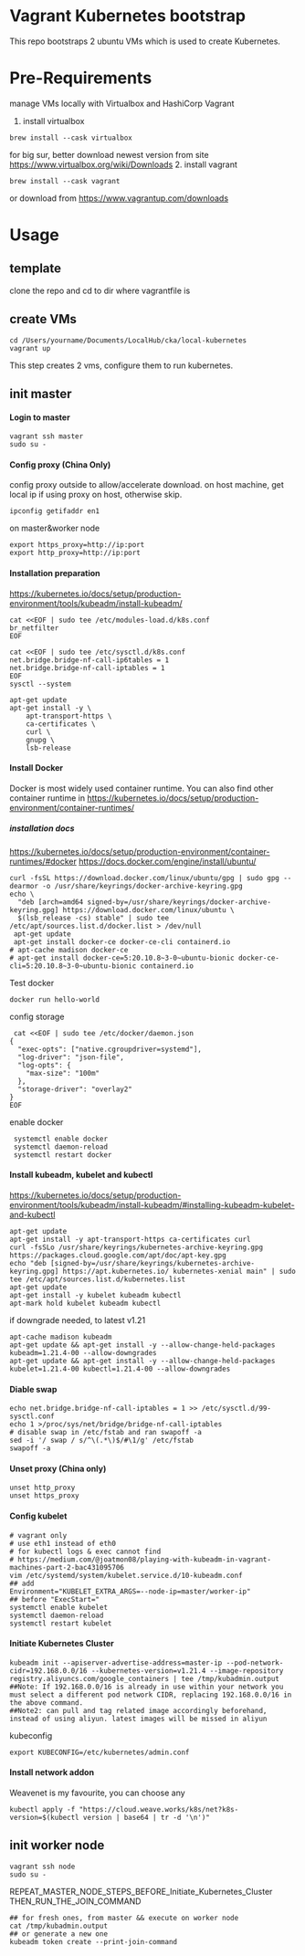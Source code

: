 # Vagrant Kubernetes bootstrap
This repo bootstraps 2 ubuntu VMs which is used to create Kubernetes.

# Pre-Requirements
manage VMs locally with Virtualbox and HashiCorp Vagrant
1. install virtualbox
```
brew install --cask virtualbox
```
for big sur, better download newest version from site https://www.virtualbox.org/wiki/Downloads
2. install vagrant
```
brew install --cask vagrant
```
or download from https://www.vagrantup.com/downloads
 
# Usage
## template
clone the repo and cd to dir where vagrantfile is

## create VMs
```
cd /Users/yourname/Documents/LocalHub/cka/local-kubernetes
vagrant up
```
This step creates 2 vms, configure them to run kubernetes.

## init master
#### Login to master
```
vagrant ssh master
sudo su -
```

#### Config proxy (China Only)
config proxy outside to allow/accelerate download.
on host machine, get local ip if using proxy on host, otherwise skip.
```
ipconfig getifaddr en1
```
on master&worker node
```
export https_proxy=http://ip:port
export http_proxy=http://ip:port
```

#### Installation preparation
https://kubernetes.io/docs/setup/production-environment/tools/kubeadm/install-kubeadm/
```
cat <<EOF | sudo tee /etc/modules-load.d/k8s.conf
br_netfilter
EOF

cat <<EOF | sudo tee /etc/sysctl.d/k8s.conf
net.bridge.bridge-nf-call-ip6tables = 1
net.bridge.bridge-nf-call-iptables = 1
EOF
sysctl --system

apt-get update
apt-get install -y \
    apt-transport-https \
    ca-certificates \
    curl \
    gnupg \
    lsb-release
```

#### Install Docker
Docker is most widely used container runtime. You can also find other container runtime in https://kubernetes.io/docs/setup/production-environment/container-runtimes/
##### installation docs
https://kubernetes.io/docs/setup/production-environment/container-runtimes/#docker
https://docs.docker.com/engine/install/ubuntu/
```
curl -fsSL https://download.docker.com/linux/ubuntu/gpg | sudo gpg --dearmor -o /usr/share/keyrings/docker-archive-keyring.gpg
echo \
  "deb [arch=amd64 signed-by=/usr/share/keyrings/docker-archive-keyring.gpg] https://download.docker.com/linux/ubuntu \
  $(lsb_release -cs) stable" | sudo tee /etc/apt/sources.list.d/docker.list > /dev/null
 apt-get update
 apt-get install docker-ce docker-ce-cli containerd.io
# apt-cache madison docker-ce
# apt-get install docker-ce=5:20.10.8~3-0~ubuntu-bionic docker-ce-cli=5:20.10.8~3-0~ubuntu-bionic containerd.io
```
Test docker
```
docker run hello-world
```
config storage
```
 cat <<EOF | sudo tee /etc/docker/daemon.json
{
  "exec-opts": ["native.cgroupdriver=systemd"],
  "log-driver": "json-file",
  "log-opts": {
    "max-size": "100m"
  },
  "storage-driver": "overlay2"
}
EOF
```
enable docker
```
 systemctl enable docker
 systemctl daemon-reload
 systemctl restart docker
```

#### Install kubeadm, kubelet and kubectl
https://kubernetes.io/docs/setup/production-environment/tools/kubeadm/install-kubeadm/#installing-kubeadm-kubelet-and-kubectl
```
apt-get update
apt-get install -y apt-transport-https ca-certificates curl
curl -fsSLo /usr/share/keyrings/kubernetes-archive-keyring.gpg https://packages.cloud.google.com/apt/doc/apt-key.gpg
echo "deb [signed-by=/usr/share/keyrings/kubernetes-archive-keyring.gpg] https://apt.kubernetes.io/ kubernetes-xenial main" | sudo tee /etc/apt/sources.list.d/kubernetes.list
apt-get update
apt-get install -y kubelet kubeadm kubectl
apt-mark hold kubelet kubeadm kubectl
```
if downgrade needed, to latest v1.21
```
apt-cache madison kubeadm
apt-get update && apt-get install -y --allow-change-held-packages kubeadm=1.21.4-00 --allow-downgrades
apt-get update && apt-get install -y --allow-change-held-packages kubelet=1.21.4-00 kubectl=1.21.4-00 --allow-downgrades
```

#### Diable swap
```
echo net.bridge.bridge-nf-call-iptables = 1 >> /etc/sysctl.d/99-sysctl.conf
echo 1 >/proc/sys/net/bridge/bridge-nf-call-iptables
# disable swap in /etc/fstab and ran swapoff -a
sed -i '/ swap / s/^\(.*\)$/#\1/g' /etc/fstab
swapoff -a
```

#### Unset proxy (China only)
```
unset http_proxy
unset https_proxy
```

#### Config kubelet
```
# vagrant only
# use eth1 instead of eth0
# for kubectl logs & exec cannot find
# https://medium.com/@joatmon08/playing-with-kubeadm-in-vagrant-machines-part-2-bac431095706
vim /etc/systemd/system/kubelet.service.d/10-kubeadm.conf
## add 
Environment="KUBELET_EXTRA_ARGS=--node-ip=master/worker-ip"
## before "ExecStart="
systemctl enable kubelet
systemctl daemon-reload
systemctl restart kubelet
```

#### Initiate Kubernetes Cluster
```
kubeadm init --apiserver-advertise-address=master-ip --pod-network-cidr=192.168.0.0/16 --kubernetes-version=v1.21.4 --image-repository registry.aliyuncs.com/google_containers | tee /tmp/kubadmin.output
##Note: If 192.168.0.0/16 is already in use within your network you must select a different pod network CIDR, replacing 192.168.0.0/16 in the above command.
##Note2: can pull and tag related image accordingly beforehand, instead of using aliyun. latest images will be missed in aliyun
```
kubeconfig
```
export KUBECONFIG=/etc/kubernetes/admin.conf
```

#### Install network addon
Weavenet is my favourite, you can choose any
```
kubectl apply -f "https://cloud.weave.works/k8s/net?k8s-version=$(kubectl version | base64 | tr -d '\n')"
```

## init worker node
```
vagrant ssh node
sudo su - 
```
REPEAT_MASTER_NODE_STEPS_BEFORE_Initiate_Kubernetes_Cluster
THEN_RUN_THE_JOIN_COMMAND
```
## for fresh ones, from master && execute on worker node
cat /tmp/kubadmin.output
## or generate a new one
kubeadm token create --print-join-command
```
